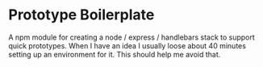 Prototype Boilerplate
===================

A npm module for creating a node / express / handlebars stack to support 
quick prototypes. When I have an idea I usually loose about 40 minutes 
setting up an environment for it. This should help me avoid that.
